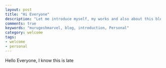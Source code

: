 ```yaml
---
layout: post
title: "Hi Everyone"
description: "Let me introduce myself, my works and also about this blog."
comments: true
keywords: "murugeshmarvel, blog, introduction, Personal"
category: welcome
tags:
- welcome
- personal
---
```


Hello Everyone, I know this is late
